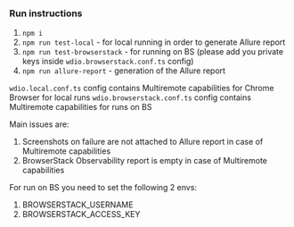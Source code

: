 
### Run instructions

1. `npm i`
2. `npm run test-local` - for local running in order to generate Allure report
3. `npm run test-browserstack` - for running on BS (please add you private keys inside `wdio.browserstack.conf.ts` config)
4. `npm run allure-report` - generation of the Allure report

`wdio.local.conf.ts` config contains Multiremote capabilities for Chrome Browser for local runs
`wdio.browserstack.conf.ts` config contains Multiremote capabilities for runs on BS

Main issues are:
1. Screenshots on failure are not attached to Allure report in case of Multiremote capabilities
2. BrowserStack Observability report is empty in case of Multiremote capabilities

For run on BS you need to set the following 2 envs:
1. BROWSERSTACK_USERNAME
2. BROWSERSTACK_ACCESS_KEY
